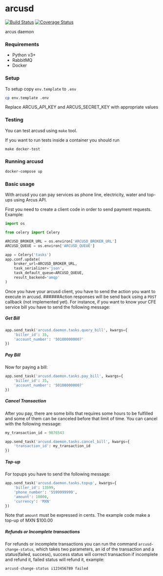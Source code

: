 # arcusd
[![Build Status](https://travis-ci.com/cuenca-mx/arcusd.svg?branch=master)](https://travis-ci.com/cuenca-mx/arcusd)
[![Coverage Status](https://coveralls.io/repos/github/cuenca-mx/arcusd/badge.svg?branch=master)](https://coveralls.io/github/cuenca-mx/arcusd?branch=master)

arcus daemon

### Requirements
- Python v3+
- RabbitMQ
- Docker

### Setup

To setup copy `env.template` to `.env`

```bash
cp env.template .env
```

Replace ARCUS_API_KEY and ARCUS_SECRET_KEY with appropriate values


### Testing
You can test arcusd using `make` tool.

If you want to run tests inside a container you should run

`make docker-test`

### Running arcusd

```bash
docker-compose up
```




### Basic usage
With arcusd you can pay services as phone line, electricity, water and top-ups using Arcus API.

First you need to create a client code in order to send payment requests. Example:

```python
import os

from celery import Celery

ARCUSD_BROKER_URL = os.environ['ARCUSD_BROKER_URL']
ARCUSD_QUEUE = os.environ['ARCUSD_QUEUE']

app = Celery('tasks')
app.conf.update(
    broker_url=ARCUSD_BROKER_URL,
    task_serializer='json',
    task_default_queue=ARCUSD_QUEUE,
    result_backend='amqp'
)

```

Once you have your arcusd client, you have to send the action you want to execute in arcusd.
######Action responses will be send back using a `POST` callback (not implemented yet). 
For instance, if you want to know your CFE service bill you have to send the following message:
 
##### Get Bill
```python
app.send_task('arcusd.daemon.tasks.query_bill', kwargs={
    'biller_id': 35,
    'account_number': '501000000007'
})

```
 
##### Pay Bill
Now for paying a bill:

```python
app.send_task('arcusd.daemon.tasks.pay_bill', kwargs={
    'biller_id': 35,
    'account_number': '501000000007'
})
```

##### Cancel Transaction
After you pay, there are some bills that requires some hours to be fulfilled and 
some of them can be canceled before that limit of time. You can cancel with the following message:
 
```python
my_transaction_id = 9876543

app.send_task('arcusd.daemon.tasks.cancel_bill', kwargs={
    'transaction_id': my_transaction_id
})
```
##### Top-up
For topups you have to send the following message:

```python
app.send_task('arcusd.daemon.tasks.topup', kwargs={
    'biller_id': 13599,
    'phone_number': '5599999999',
    'amount': 10000,
    'currency': 'MXN'
})
```
Note that `amount` must be expressed in cents. The example code make a top-up of MXN $100.00

##### Refunds or Incomplete transactions
For refunds or incomplete transactions you can run the command `arcusd-change-status`,
 which takes two parameters, an id of the transaction and a status(failed, success),
 success status will correct transaction if incomplete and refund it,
 failed status will refund it, example:

```python
arcusd-change-status i123456789 failed
```